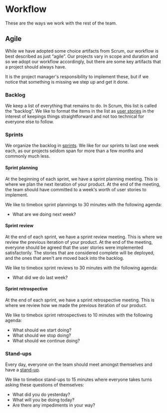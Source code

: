 # Workflow

These are the ways we work with the rest of the team.

## Agile

While we have adopted some choice artifacts from Scrum, our workflow is best described as
just “agile”. Our projects vary in scope and duration and so we adopt our workflow accordingly,
but there are some key artifacts that a project should always have.

It is the project manager's responsibility to implement these, but if we notice that something
is missing we step up and get it done.

### Backlog

We keep a list of everything that remains to do. In Scrum, this list is called the “backlog”. We like
to format the items in the list as [user stories](http://en.wikipedia.org/wiki/User_story) in the interest of
keepings things straightforward and not too technical for everyone else to follow.

### Sprints

We organize the backlog in [sprints]('http://en.wikipedia.org/wiki/Scrum_(software_development)#Sprint').
We like for our sprints to last one week each, as our projects seldom span for more than a few months and
commonly much less.

#### Sprint planning

At the beginning of each sprint, we have a sprint planning meeting. This is where we plan the next
iteration of your product. At the end of the meeting, the team should have committed to a week's worth of
user stories to implement.

We like to timebox sprint plannings to 30 minutes with the following agenda:

* What are we doing next week?

#### Sprint review

At the end of each sprint, we have a sprint review meeting. This is where we review the previous
iteration of your product. At the end of the meeting, everyone should be agreed that the user stories were
implemented satisfactorily. The stories that are considered complete will be deployed, and the ones that
aren't are moved back into the backlog.

We like to timebox sprint reviews to 30 minutes with the following agenda:

* What did we do last week?

#### Sprint retrospective

At the end of each sprint, we have a sprint retrospective meeting. This is where we review how we
made the previous iteration of our product.

We like to timebox sprint retrospectives to 10 minutes with the following agenda:

* What should we start doing?
* What should we stop doing?
* What should we continue doing?

### Stand-ups

Every day, everyone on the team should meet amongst themselves and have a
[stand-up](http://www.mountaingoatsoftware.com/agile/scrum/daily-scrum/).

We like to timebox stand-ups to 15 minutes where everyone takes turns asking these questions of themselves:

* What did you do yesterday?
* What will you be doing today?
* Are there any impediments in your way?
